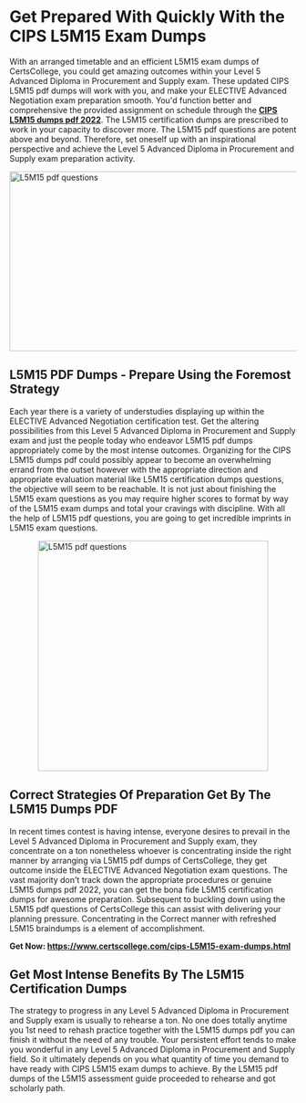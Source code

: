 <h1><strong>Get Prepared With Quickly With the CIPS L5M15 Exam Dumps&nbsp;</strong></h1>
<p><span style="font-weight: 400;">With an arranged timetable and an efficient  L5M15 exam dumps of CertsCollege, you could get amazing outcomes within your Level 5 Advanced Diploma in Procurement and Supply exam. These updated CIPS L5M15 pdf dumps will work with you, and make your ELECTIVE Advanced Negotiation exam preparation smooth. You'd function better and comprehensive the provided assignment on schedule through the <strong><a href="https://www.certscollege.com/cips-L5M15-exam-dumps.html">CIPS L5M15 dumps pdf 2022</a></strong>. The L5M15 certification dumps are prescribed to work in your capacity to discover more. The  L5M15 pdf questions are potent above and beyond. Therefore, set oneself up with an inspirational perspective and achieve the Level 5 Advanced Diploma in Procurement and Supply exam preparation activity.&nbsp;</span></p>
<p><span style="font-weight: 400;"><img style="display: block; margin-left: auto; margin-right: auto;" src="https://i.ibb.co/CPDK3ps/Yellow-and-Blue-Initiative-Blog-Banner.png" alt="L5M15 pdf questions" width="559" height="315" /></span></p>
<h2><strong>L5M15 PDF Dumps - Prepare Using the Foremost Strategy</strong></h2>
<p><span style="font-weight: 400;">Each year there is a variety of understudies displaying up within the ELECTIVE Advanced Negotiation certification test. Get the altering possibilities from this Level 5 Advanced Diploma in Procurement and Supply exam and just the people today who endeavor L5M15 pdf dumps appropriately come by the most intense outcomes. Organizing for the CIPS L5M15 dumps pdf could possibly appear to become an overwhelming errand from the outset however with the appropriate direction and appropriate evaluation material like L5M15 certification dumps questions, the objective will seem to be reachable. It is not just about finishing the L5M15 exam questions as you may require higher scores to format by way of the L5M15 exam dumps and total your cravings with discipline. With all the help of L5M15 pdf questions, you are going to get incredible imprints in L5M15 exam questions.</span></p>
<p><span style="font-weight: 400;"><a href="https://tinyurl.com/yab37c86"><img style="display: block; margin-left: auto; margin-right: auto;" src="https://i.ibb.co/9tMrhdY/Teacher-Appreciation-Invitation.png" alt="L5M15 pdf questions " width="404" height="404" /></a></span></p>
<h2><strong>Correct Strategies Of Preparation Get By The L5M15 Dumps PDF</strong></h2>
<p><span style="font-weight: 400;">In recent times contest is having intense, everyone desires to prevail in the Level 5 Advanced Diploma in Procurement and Supply exam, they concentrate on a ton nonetheless whoever is concentrating inside the right manner by arranging via L5M15 pdf dumps of CertsCollege, they get outcome inside the ELECTIVE Advanced Negotiation exam questions. The vast majority don't track down the appropriate procedures or genuine L5M15 dumps pdf 2022, you can get the bona fide L5M15 certification dumps for awesome preparation. Subsequent to buckling down using the  L5M15 pdf questions of CertsCollege this can assist with delivering your planning pressure. Concentrating in the Correct manner with refreshed L5M15 braindumps is a element of accomplishment.</span></p>
<p><span style="font-weight: 400;"><strong>Get Now: <a href="https://www.certscollege.com/cips-L5M15-exam-dumps.html">https://www.certscollege.com/cips-L5M15-exam-dumps.html</a></strong></span></p>
<h2><strong>Get Most Intense Benefits By The L5M15 Certification Dumps</strong></h2>
<p><span style="font-weight: 400;">The strategy to progress in any Level 5 Advanced Diploma in Procurement and Supply exam is usually to rehearse a ton. No one does totally anytime you 1st need to rehash practice together with the L5M15 dumps pdf you can finish it without the need of any trouble. Your persistent effort tends to make you wonderful in any Level 5 Advanced Diploma in Procurement and Supply field. So it ultimately depends on you what quantity of time you demand to have ready with CIPS L5M15 exam dumps to achieve. By the L5M15 pdf dumps of the L5M15 assessment guide proceeded to rehearse and got scholarly path.</span></p>
